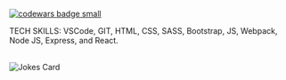 <a target="_blank" href="https://www.codewars.com/r/C6HkBg"><img src="https://www.codewars.com/users/zachinjapan/badges/small" alt="codewars badge small" /></a>



TECH SKILLS: VSCode, GIT, HTML, CSS, SASS, Bootstrap, JS, Webpack, Node JS, Express, and React. 
  
<br>


<img src="https://readme-jokes.vercel.app/api" alt="Jokes Card" />
